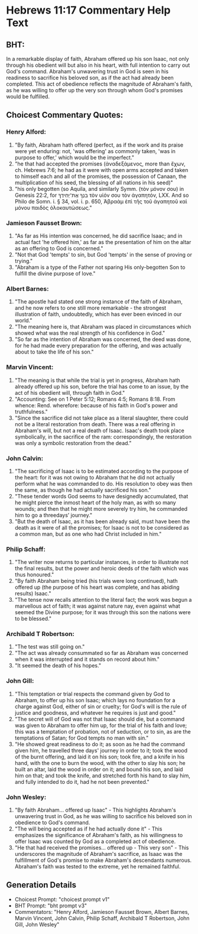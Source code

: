 # Hebrews 11:17 Commentary Help Text

## BHT:
In a remarkable display of faith, Abraham offered up his son Isaac, not only through his obedient will but also in his heart, with full intention to carry out God's command. Abraham's unwavering trust in God is seen in his readiness to sacrifice his beloved son, as if the act had already been completed. This act of obedience reflects the magnitude of Abraham's faith, as he was willing to offer up the very son through whom God's promises would be fulfilled.

## Choicest Commentary Quotes:
### Henry Alford:
1. "By faith, Abraham hath offered (perfect, as if the work and its praise were yet enduring: not, 'was offering' as commonly taken, 'was in purpose to offer,' which would be the imperfect." 
2. "he that had accepted the promises (ἀναδεξάμενος, more than ἔχων, ch. Hebrews 7:6; he had as it were with open arms accepted and taken to himself each and all of the promises, the possession of Canaan, the multiplication of his seed, the blessing of all nations in his seed)"
3. "his only begotten (so Aquila, and similarly Symm. (τὸν μόνον σου) in Genesis 22:2, for בִּנְךָ אֶת־יְחִידְךָ τὸν υἱόν σου τὸν ἀγαπητόν, LXX. And so Philo de Somn. i. § 34, vol. i. p. 650, Ἀβραὰμ ἐπὶ τῆς τοῦ ἀγαπητοῦ καὶ μόνου παιδὸς ὁλοκαυτώσεως."

### Jamieson Fausset Brown:
1. "As far as His intention was concerned, he did sacrifice Isaac; and in actual fact 'he offered him,' as far as the presentation of him on the altar as an offering to God is concerned."
2. "Not that God 'tempts' to sin, but God 'tempts' in the sense of proving or trying."
3. "Abraham is a type of the Father not sparing His only-begotten Son to fulfill the divine purpose of love."

### Albert Barnes:
1. "The apostle had stated one strong instance of the faith of Abraham, and he now refers to one still more remarkable - the strongest illustration of faith, undoubtedly, which has ever been evinced in our world."
2. "The meaning here is, that Abraham was placed in circumstances which showed what was the real strength of his confidence in God."
3. "So far as the intention of Abraham was concerned, the deed was done, for he had made every preparation for the offering, and was actually about to take the life of his son."

### Marvin Vincent:
1. "The meaning is that while the trial is yet in progress, Abraham hath already offered up his son, before the trial has come to an issue, by the act of his obedient will, through faith in God." 
2. "Accounting: See on 1 Peter 5:12; Romans 4:5; Romans 8:18. From whence: Rend. wherefore: because of his faith in God's power and truthfulness." 
3. "Since the sacrifice did not take place as a literal slaughter, there could not be a literal restoration from death. There was a real offering in Abraham's will, but not a real death of Isaac. Isaac's death took place symbolically, in the sacrifice of the ram: correspondingly, the restoration was only a symbolic restoration from the dead."

### John Calvin:
1. "The sacrificing of Isaac is to be estimated according to the purpose of the heart: for it was not owing to Abraham that he did not actually perform what he was commanded to do. His resolution to obey was then the same, as though he had actually sacrificed his son." 
2. "These tender words God seems to have designedly accumulated, that he might pierce the inmost heart of the holy man, as with so many wounds; and then that he might more severely try him, he commanded him to go a three­days’ journey." 
3. "But the death of Isaac, as it has been already said, must have been the death as it were of all the promises; for Isaac is not to be considered as a common man, but as one who had Christ included in him."

### Philip Schaff:
1. "The writer now returns to particular instances, in order to illustrate not the final results, but the power and heroic deeds of the faith which was thus honoured."
2. "By faith Abraham being tried (his trials were long continued), hath offered up (the purpose of his heart was complete, and has abiding results) Isaac."
3. "The tense now recalls attention to the literal fact; the work was begun a marvellous act of faith; it was against nature nay, even against what seemed the Divine purpose; for it was through this son the nations were to be blessed."

### Archibald T Robertson:
1. "The test was still going on."
2. "The act was already consummated so far as Abraham was concerned when it was interrupted and it stands on record about him."
3. "It seemed the death of his hopes."

### John Gill:
1. "This temptation or trial respects the command given by God to Abraham, to offer up his son Isaac; which lays no foundation for a charge against God, either of sin or cruelty; for God's will is the rule of justice and goodness, and whatever he requires is just and good."
2. "The secret will of God was not that Isaac should die, but a command was given to Abraham to offer him up, for the trial of his faith and love; this was a temptation of probation, not of seduction, or to sin, as are the temptations of Satan; for God tempts no man with sin."
3. "He showed great readiness to do it; as soon as he had the command given him, he travelled three days' journey in order to it; took the wood of the burnt offering, and laid it on his son; took fire, and a knife in his hand, with the one to burn the wood, with the other to slay his son; he built an altar, laid the wood in order on it; and bound his son, and laid him on that; and took the knife, and stretched forth his hand to slay him, and fully intended to do it, had he not been prevented."

### John Wesley:
1. "By faith Abraham... offered up Isaac" - This highlights Abraham's unwavering trust in God, as he was willing to sacrifice his beloved son in obedience to God's command.
2. "The will being accepted as if he had actually done it" - This emphasizes the significance of Abraham's faith, as his willingness to offer Isaac was counted by God as a completed act of obedience.
3. "He that had received the promises... offered up - This very son" - This underscores the magnitude of Abraham's sacrifice, as Isaac was the fulfillment of God's promise to make Abraham's descendants numerous. Abraham's faith was tested to the extreme, yet he remained faithful.


## Generation Details
- Choicest Prompt: "choicest prompt v1"
- BHT Prompt: "bht prompt v3"
- Commentators: "Henry Alford, Jamieson Fausset Brown, Albert Barnes, Marvin Vincent, John Calvin, Philip Schaff, Archibald T Robertson, John Gill, John Wesley"
